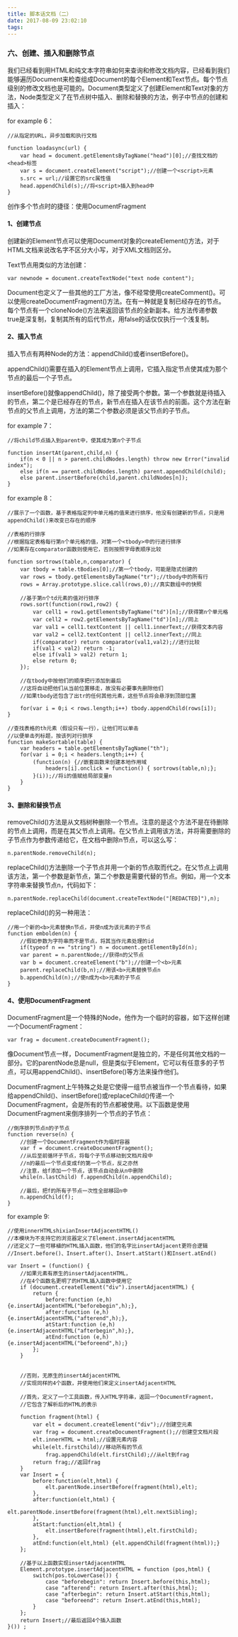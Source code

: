 ```yaml
---
title: 脚本话文档（二）
date: 2017-08-09 23:02:10
tags:
---
```

### 六、创建、插入和删除节点 ###
我们已经看到用HTML和纯文本字符串如何来查询和修改文档内容，已经看到我们能够遍历Document来检查组成Document的每个Element和Text节点。每个节点级别的修改文档也是可能的。Document类型定义了创建Element和Text对象的方法，Node类型定义了在节点树中插入、删除和替换的方法，例子中节点的创建和插入：

for example 6：

	//从指定的URL，异步加载和执行文档
	
	function loadasync(url) {
		var head = document.getElementsByTagName("head")[0];//查找文档的<head>标签
		var s = document.createElement("script");//创建一个<script>元素
		s.src = url;//设置它的src属性值
		head.appendChild(s);//将<script>插入到head中
	}
创作多个节点时的捷径：使用DocumentFragment
#### 1、创建节点 ####
创建新的Element节点可以使用Document对象的createElement()方法，对于HTML文档来说改名字不区分大小写，对于XML文档则区分。

Text节点用类似的方法创建：

	var newnode = document.createTextNode("text node content");
Document也定义了一些其他的工厂方法，像不经常使用createComment()。可以使用createDocumentFragment()方法。在有一种就是复制已经存在的节点。每个节点有一个cloneNode()方法来返回该节点的全新副本。给方法传递参数 true是深复制，复制其所有的后代节点，用false的话仅仅执行一个浅复制。
#### 2、插入节点 ####
插入节点有两种Node的方法：appendChild()或者insertBefore()。

appendChild()需要在插入的Element节点上调用，它插入指定节点使其成为那个节点的最后一个子节点。

insertBefore()就像appendChild()，除了接受两个参数。第一个参数就是待插入的节点，第二个是已经存在的节点，新节点在插入在该节点的前面。这个方法在新节点的父节点上调用，方法的第二个参数必须是该父节点的子节点。

for example 7：

	//将child节点插入到parent中，使其成为第n个子节点

	function insertAt(parent,child,n) {
		if(n < 0 || n > parent.childNodes.length) throw new Error("invalid index");
		else if(n == parent.childNodes.length) parent.appendChild(child);
		else parent.insertBefore(child,parent.childNodes[n]);
	}
for example 8：

	//展示了一个函数，基于表格指定列中单元格的值来进行排序，他没有创建新的节点，只是用appendChild()来改变已存在的顺序

	//表格的行排序
	//根据指定表格每行第n个单元格的值，对第一个<tbody>中的行进行排序
	//如果存在comparator函数则使用它，否则按照字母表顺序比较

	function sortrows(table,n,comparator) {
		var tbody = table.tBodies[0];//第一个tbody，可能是隐式创建的
		var rows = tbody.getElementsByTagName("tr");//tbody中的所有行
		rows = Array.prototype.slice.call(rows,0);//真实数组中的快照
		
		//基于第n个td元素的值对行排序
		rows.sort(function(row1,row2) {
			var cell1 = row1.getElementsByTagName("td")[n];//获得第n个单元格
			var cell2 = row2.getElementsByTagName("td")[n];//同上
			var val1 = cell1.textContent || cell1.innerText;//获得文本内容
			var val2 = cell2.textContent || cell2.innerText;//同上
			if(comparator) return comparator(val1,val2);//进行比较
			if(val1 < val2) return -1;
			else if(val1 > val2) return 1;
		 	else return 0;
		});
		
		//在tbody中按他们的顺序把行添加到最后
		//这将自动把他们从当前位置移走，故没有必要事先删除他们
		//如果tbody还包含了出tr的任何其他元素，这些节点将会悬浮到顶部位置

		for(var i = 0;i < rows.length;i++) tbody.appendChild(rows[i]);
	}

	//查找表格的th元素（假设只有一行），让他们可以单击
	//以便单击列标题，按该列对行排序	
	function makeSortable(table) {
		var headers = table.getElementsByTagName("th");
		for(var i = 0;i < headers.length;i++) {
			(function(n) {//嵌套函数来创建本地作用域
				headers[i].onclick = function() { sortrows(table,n);};
			}(i));//将i的值赋给局部变量n
		}
	}
#### 3、删除和替换节点 ####
removeChild()方法是从文档树种删除一个节点。注意的是这个方法不是在待删除的节点上调用，而是在其父节点上调用。在父节点上调用该方法，并将需要删除的子节点作为参数传递给它，在文档中删除n节点，可以这么写：

	n.parentNode.removeChild(n);
replaceChild()方法删除一个子节点并用一个新的节点取而代之。在父节点上调用该方法，第一个参数是新节点，第二个参数是需要代替的节点。例如，用一个文本字符串来替换节点n，代码如下：

	n.parentNode.replaceChild(document.createTextNode("[REDACTED]"),n);
replaceChild()的另一种用法：

	//用一个新的<b>元素替换n节点，并使n成为该元素的子节点
	function embolden(n) {
		//假如参数为字符串而不是节点，将其当作元素处理的id
		if(typeof n == "string") n = document.getElementById(n);
		var parent = n.parentNode;//获得n的父节点
		var b = document.createElement("b");//创建一个<b>元素
		parent.replaceChild(b,n);//用该<b>元素替换节点n
		b.appendChild(n);//使n成为<b>元素的子节点
	}
#### 4、使用DocumentFragment ####
DocumentFragment是一个特殊的Node，他作为一个临时的容器，如下这样创建一个DocumentFragment：

	var frag = document.createDocumentFragment();
像Document节点一样，DocumentFragment是独立的，不是任何其他文档的一部分。它的parentNode总是null，但是类似于Element，它可以有任意多的子节点，可以用appendChild()、insertBefore()等方法来操作他们。

DocumentFragment上午特殊之处是它使得一组节点被当作一个节点看待，如果给appendChild()、insertBefore()或replaceChild()传递一个DocumentFragment，会是所有的节点都被使用。以下函数是使用DocumentFragment来倒序排列一个节点的子节点：

	//倒序排列节点n的子节点
	function reverse(n) {
		//创建一个DocumentFragment作为临时容器
		var f = document.createDocumentFragment();
		//从后至前循环子节点，将每个子节点移动到文档片段中
		//n的最后一个节点变成f的第一个节点，反之亦然
		//注意，给f添加一个节点，该节点自动会从n中删除
		while(n.lastChild) f.appendChild(n.appendChild);
		
		//最后，把f的所有子节点一次性全部移回n中
		n.appendChild(f);
	}
for example 9:

	//使用innerHTMLshixianInsertAdjacentHTML()
	//本模块为不支持它的浏览器定义了Element.insertAdjacentHTML
	//还定义了一些可移植的HTML插入函数，他们的名字比insertAdjacent更符合逻辑
	//Insert.before()、Insert.after()、Insert.atStart()和Insert.atEnd()

	var Insert = (function() {
		//如果元素有原生的insertAdjacentHTML，
		//在4个函数名更明了的HTML插入函数中使用它
		if (document.createElement("div").insertAdjacentHTML) {
			return {
				before:function (e,h) {e.insertAdjacentHTML("beforebegin",h);},
				after:function (e,h) {e.insertAdjacentHTML("afterend",h);},
				atStart:function (e,h) {e.insertAdjacentHTML("afterbegin",h);},
				atEnd:function (e,h) {e.insertAdjacentHTML("beforeend",h);}
			};
		}


		//否则，无原生的insertAdjacentHTML
		//实现同样的4个函数，并使用他们来定义insertAdjacentHTML

		//首先，定义了一个工具函数，传入HTML字符串，返回一个DocumentFragment，
		//它包含了解析后的HTML的表示

		function fragment(html) {
			var elt = document.createElement("div");//创建空元素
			var frag = document.createDocumentFragment();//创建空文档片段
			elt.innerHTML = html;//设置元素内容
			while(elt.firstChild)//移动所有的节点
				frag.appendChild(elt.firstChild);//从elt到frag
			return frag;//返回frag
		}
		var Insert = {
			before:function(elt,html) {
				elt.parentNode.insertBefore(fragment(html),elt);
			},
			after:function(elt,html) {
				elt.parentNode.insertBefore(fragment(html),elt.nextSibling);
			},
			atStart:function(elt,html) {
				elt.insertBefore(fragment(html),elt.firstChild);
			},
			atEnd:function(elt,html) {elt.appendChild(fragment(html));}
		};
			
		//基于以上函数实现insertAdjacentHTML
		Element.prototype.insertAdjacentHTML = function (pos,html) {
			switch(pos.toLowerCase()) {
				case "beforebegin": return Insert.before(this,html);
				case "afterend": return Insert.after(this,html);
				case "afterbegin": return Insert.atStart(this,html);
				case "beforeend": return Insert.atEnd(this,html);
			}
		};
		return Insert;//最后返回4个插入函数
	}()) ;